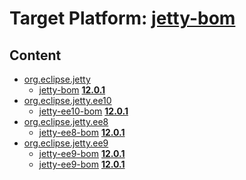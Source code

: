 # Target Platform: [jetty-bom](https://raw.githubusercontent.com/eclipse-orbit/orbit-simrel/main/maven-jetty/tp/other/MavenJettySupplement.target)

## Content
 - [org.eclipse.jetty](https://repo1.maven.org/maven2/org/eclipse/jetty/)
    - [jetty-bom](https://repo1.maven.org/maven2/org/eclipse/jetty/jetty-bom/) **[12.0.1](https://repo1.maven.org/maven2/org/eclipse/jetty/jetty-bom/12.0.1)**
 - [org.eclipse.jetty.ee10](https://repo1.maven.org/maven2/org/eclipse/jetty/ee10/)
    - [jetty-ee10-bom](https://repo1.maven.org/maven2/org/eclipse/jetty/ee10/jetty-ee10-bom/) **[12.0.1](https://repo1.maven.org/maven2/org/eclipse/jetty/ee10/jetty-ee10-bom/12.0.1)**
 - [org.eclipse.jetty.ee8](https://repo1.maven.org/maven2/org/eclipse/jetty/ee8/)
    - [jetty-ee8-bom](https://repo1.maven.org/maven2/org/eclipse/jetty/ee8/jetty-ee8-bom/) **[12.0.1](https://repo1.maven.org/maven2/org/eclipse/jetty/ee8/jetty-ee8-bom/12.0.1)**
 - [org.eclipse.jetty.ee9](https://repo1.maven.org/maven2/org/eclipse/jetty/ee9/)
    - [jetty-ee9-bom](https://repo1.maven.org/maven2/org/eclipse/jetty/ee9/jetty-ee9-bom/) **[12.0.1](https://repo1.maven.org/maven2/org/eclipse/jetty/ee9/jetty-ee9-bom/12.0.1)**
    - [jetty-ee9-bom](https://repo1.maven.org/maven2/org/eclipse/jetty/ee9/jetty-ee9-bom/) **[12.0.1](https://repo1.maven.org/maven2/org/eclipse/jetty/ee9/jetty-ee9-bom/12.0.1)**
